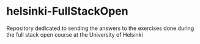 # helsinki-FullStackOpen
Repository dedicated to sending the answers to the exercises done during the full stack open course at the University of Helsinki
